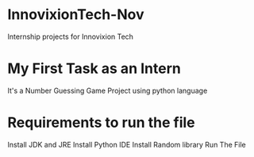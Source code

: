 # InnovixionTech-Nov
Internship projects for Innovixion Tech
# My First Task as an Intern
It's a Number Guessing Game Project using python language
# Requirements to run the file
Install JDK and JRE
Install Python IDE
Install  Random library
Run The File
